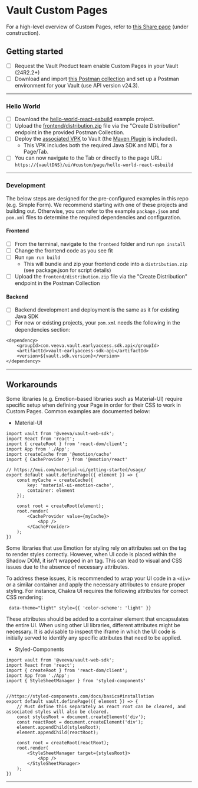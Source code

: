 # Vault Custom Pages
For a high-level overview of Custom Pages, refer to [this Share page](https://veeva.veevashare.com/03645b0d85e3801000/) (under construction).

## Getting started

- [ ] Request the Vault Product team enable Custom Pages in your Vault (24R2.2+)
- [ ] Download and import [this Postman collection](https://github.com/veeva/Vault-Custom-Pages/blob/main/examples/custom_pages.postman_collection.json) and set up a Postman environment for your Vault (use API version v24.3).

---

### Hello World
- [ ] Download the [hello-world-react-esbuild](https://github.com/veeva/Vault-Custom-Pages/tree/main/examples/hello-world-react-esbuild) example project.
- [ ] Upload the [frontend/distribution.zip](https://github.com/veeva/Vault-Custom-Pages/blob/main/examples/hello-world-react-esbuild/frontend/distribution.zip) file via the "Create Distribution" endpoint in the provided Postman Collection.
- [ ] Deploy the [associated VPK](https://github.com/veeva/Vault-Custom-Pages/blob/main/examples/hello-world-react-esbuild/hello-world-react-esbuild.vpk) to Vault (the [Maven Plugin](https://github.com/veeva/vaultjavasdk-maven-plugin) is included).
  - This VPK includes both the required Java SDK and MDL for a Page/Tab.
- [ ] You can now navigate to the Tab or directly to the page URL: `https://{vaultDNS}/ui/#custom/page/hello-world-react-esbuild`

---

### Development
The below steps are designed for the pre-configured examples in this repo (e.g. Simple Form). We recommend starting with
one of these projects and building out. Otherwise, you can refer to the example `package.json` and `pom.xml` files to determine the required dependencies and configuration.

#### Frontend
- [ ] From the terminal, navigate to the `frontend` folder and run `npm install`
- [ ] Change the frontend code as you see fit
- [ ] Run `npm run build`
  -  This will bundle and zip your frontend code into a `distribution.zip` (see package.json for script details)
- [ ] Upload the `frontend/distribution.zip` file via the "Create Distribution" endpoint in the Postman Collection

#### Backend
- [ ] Backend development and deployment is the same as it for existing Java SDK
- [ ] For new or existing projects, your `pom.xml` needs the following in the dependencies section:

```
<dependency>
    <groupId>com.veeva.vault.earlyaccess.sdk.api</groupId>
    <artifactId>vault-earlyaccess-sdk-api</artifactId>
    <version>${vault.sdk.version}</version>
</dependency>
```

---

## Workarounds

Some libraries (e.g. Emotion-based libraries such as Material-UI) require specific setup when defining your Page in 
order for their CSS to work in Custom Pages. Common examples are documented below:

- Material-UI
```
import vault from '@veeva/vault-web-sdk';
import React from 'react';
import { createRoot } from 'react-dom/client';
import App from './App';
import createCache from '@emotion/cache'
import { CacheProvider } from '@emotion/react'

// https://mui.com/material-ui/getting-started/usage/
export default vault.definePage(({ element }) => {
    const myCache = createCache({
        key: 'material-ui-emotion-cache',
        container: element
    });

    const root = createRoot(element);
    root.render(
        <CacheProvider value={myCache}>
            <App />
        </CacheProvider>
    );
})
```
Some libraries that use Emotion for styling rely on attributes set on the <html> tag to render styles correctly. However, when UI code is placed within the Shadow DOM, it isn't wrapped in an <html> tag. This can lead to visual and CSS issues due to the absence of necessary attributes.

To address these issues, it is recommended to wrap your UI code in a `<div>` or a similar container and apply the necessary attributes to ensure proper styling. For instance, Chakra UI requires the following attributes for correct CSS rendering:

```
 data-theme="light" style={{ 'color-scheme': 'light' }}
```

These attributes should be added to a container element that encapsulates the entire UI. When using other UI libraries, different attributes might be necessary. It is advisable to inspect the iframe in which the UI code is initially served to identify any specific attributes that need to be applied.

- Styled-Components
```
import vault from '@veeva/vault-web-sdk';
import React from 'react';
import { createRoot } from 'react-dom/client';
import App from './App';
import { StyleSheetManager } from 'styled-components'


//https://styled-components.com/docs/basics#installation
export default vault.definePage(({ element }) => {
    // Must define this separately as react root can be cleared, and associated styles will also be cleared.
    const stylesRoot = document.createElement('div');
    const reactRoot = document.createElement('div');
    element.appendChild(stylesRoot);
    element.appendChild(reactRoot);

    const root = createRoot(reactRoot);
    root.render(
        <StyleSheetManager target={stylesRoot}>
            <App />
        </StyleSheetManager>
    );
})
```

---
